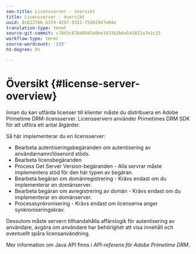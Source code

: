 ```yaml
---
seo-title: Licensserver - översikt
title: Licensserver - översikt
uuid: 8c62376b-b159-4297-9322-75d62947e84e
translation-type: tm+mt
source-git-commit: c78d3c87848943a0be3433b2b6a543822a7e1c15
workflow-type: tm+mt
source-wordcount: '133'
ht-degree: 0%

---
```



# Översikt {#license-server-overview}

Innan du kan utfärda licenser till klienter måste du distribuera en Adobe Primetime DRM-licensserver. Licensservern använder Primetimes DRM SDK för att utföra ett antal åtgärder.

Så här implementerar du en licensserver:

* Bearbeta autentiseringsbegäranden om autentisering av användarnamn/lösenord stöds.
* Bearbeta licensbegäranden
* Process Get Server Version-begäranden - Alla servrar måste implementera stöd för den här typen av begäran.
* Bearbeta begäran om domänregistrering - Krävs endast om du implementerar en domänserver.
* Bearbeta begäran om avregistrering av domän - Krävs endast om du implementerar en domänserver.
* Processsynkronisering - Krävs endast om licenserna anger synkroniseringskrav.

Dessutom måste servern tillhandahålla affärslogik för autentisering av användare, avgöra om användare har behörighet att visa innehåll och eventuellt spåra licensanvändning.

Mer information om Java API finns i *API-referens för Adobe Primetime DRM*.
